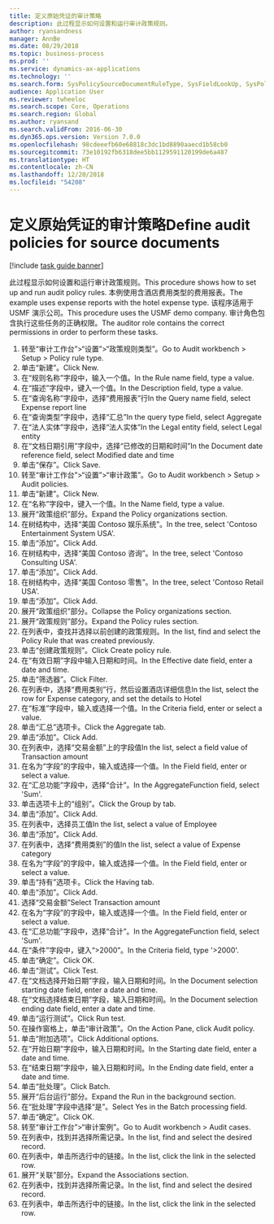 ```yaml
---
title: 定义原始凭证的审计策略
description: 此过程显示如何设置和运行审计政策规则。
author: ryansandness
manager: AnnBe
ms.date: 08/29/2018
ms.topic: business-process
ms.prod: ''
ms.service: dynamics-ax-applications
ms.technology: ''
ms.search.form: SysPolicySourceDocumentRuleType, SysFieldLookUp, SysPolicyListPage, SysPolicy, AuditPolicyRule, SysQueryForm, SysQueryFieldLookUp, AuditPolicyDateSelection, AuditPolicyAdditionalOption, BatchJob, CaseDetail
audience: Application User
ms.reviewer: twheeloc
ms.search.scope: Core, Operations
ms.search.region: Global
ms.author: ryansand
ms.search.validFrom: 2016-06-30
ms.dyn365.ops.version: Version 7.0.0
ms.openlocfilehash: 98cdeeefb60e68818c3dc1bd8890aaecd1b58cb0
ms.sourcegitcommit: 73e10192fb6318dee5bb1129591120199de6a487
ms.translationtype: HT
ms.contentlocale: zh-CN
ms.lasthandoff: 12/20/2018
ms.locfileid: "54208"
---
```

# <a name="define-audit-policies-for-source-documents"></a><span data-ttu-id="f57fe-103">定义原始凭证的审计策略</span><span class="sxs-lookup"><span data-stu-id="f57fe-103">Define audit policies for source documents</span></span>

[!include [task guide banner](../../includes/task-guide-banner.md)]

<span data-ttu-id="f57fe-104">此过程显示如何设置和运行审计政策规则。</span><span class="sxs-lookup"><span data-stu-id="f57fe-104">This procedure shows how to set up and run audit policy rules.</span></span> <span data-ttu-id="f57fe-105">本例使用含酒店费用类型的费用报表。</span><span class="sxs-lookup"><span data-stu-id="f57fe-105">The example uses expense reports with the hotel expense type.</span></span> <span data-ttu-id="f57fe-106">该程序适用于 USMF 演示公司。</span><span class="sxs-lookup"><span data-stu-id="f57fe-106">This procedure uses the USMF demo company.</span></span> <span data-ttu-id="f57fe-107">审计角色包含执行这些任务的正确权限。</span><span class="sxs-lookup"><span data-stu-id="f57fe-107">The auditor role contains the correct permissions in order to perform these tasks.</span></span>

1. <span data-ttu-id="f57fe-108">转至“审计工作台”>“设置”>“政策规则类型”。</span><span class="sxs-lookup"><span data-stu-id="f57fe-108">Go to Audit workbench > Setup > Policy rule type.</span></span>
2. <span data-ttu-id="f57fe-109">单击“新建”。</span><span class="sxs-lookup"><span data-stu-id="f57fe-109">Click New.</span></span>
3. <span data-ttu-id="f57fe-110">在“规则名称”字段中，输入一个值。</span><span class="sxs-lookup"><span data-stu-id="f57fe-110">In the Rule name field, type a value.</span></span>
4. <span data-ttu-id="f57fe-111">在“描述”字段中，键入一个值。</span><span class="sxs-lookup"><span data-stu-id="f57fe-111">In the Description field, type a value.</span></span>
5. <span data-ttu-id="f57fe-112">在“查询名称”字段中，选择“费用报表”行</span><span class="sxs-lookup"><span data-stu-id="f57fe-112">In the Query name field, select Expense report line</span></span>
6. <span data-ttu-id="f57fe-113">在“查询类型”字段中，选择“汇总”</span><span class="sxs-lookup"><span data-stu-id="f57fe-113">In the query type field, select Aggregate</span></span>
7. <span data-ttu-id="f57fe-114">在“法人实体”字段中，选择“法人实体”</span><span class="sxs-lookup"><span data-stu-id="f57fe-114">In the Legal entity field, select Legal entity</span></span>
8. <span data-ttu-id="f57fe-115">在“文档日期引用”字段中，选择“已修改的日期和时间”</span><span class="sxs-lookup"><span data-stu-id="f57fe-115">In the Document date reference field, select Modified date and time</span></span>
9. <span data-ttu-id="f57fe-116">单击“保存”。</span><span class="sxs-lookup"><span data-stu-id="f57fe-116">Click Save.</span></span>
10. <span data-ttu-id="f57fe-117">转至“审计工作台”>“设置”>“审计政策”。</span><span class="sxs-lookup"><span data-stu-id="f57fe-117">Go to Audit workbench > Setup > Audit policies.</span></span>
11. <span data-ttu-id="f57fe-118">单击“新建”。</span><span class="sxs-lookup"><span data-stu-id="f57fe-118">Click New.</span></span>
12. <span data-ttu-id="f57fe-119">在“名称”字段中，键入一个值。</span><span class="sxs-lookup"><span data-stu-id="f57fe-119">In the Name field, type a value.</span></span>
13. <span data-ttu-id="f57fe-120">展开“政策组织”部分。</span><span class="sxs-lookup"><span data-stu-id="f57fe-120">Expand the Policy organizations section.</span></span>
14. <span data-ttu-id="f57fe-121">在树结构中，选择“美国 Contoso 娱乐系统”。</span><span class="sxs-lookup"><span data-stu-id="f57fe-121">In the tree, select 'Contoso Entertainment System USA'.</span></span>
15. <span data-ttu-id="f57fe-122">单击“添加”。</span><span class="sxs-lookup"><span data-stu-id="f57fe-122">Click Add.</span></span>
16. <span data-ttu-id="f57fe-123">在树结构中，选择“美国 Contoso 咨询”。</span><span class="sxs-lookup"><span data-stu-id="f57fe-123">In the tree, select 'Contoso Consulting USA'.</span></span>
17. <span data-ttu-id="f57fe-124">单击“添加”。</span><span class="sxs-lookup"><span data-stu-id="f57fe-124">Click Add.</span></span>
18. <span data-ttu-id="f57fe-125">在树结构中，选择“美国 Contoso 零售”。</span><span class="sxs-lookup"><span data-stu-id="f57fe-125">In the tree, select 'Contoso Retail USA'.</span></span>
19. <span data-ttu-id="f57fe-126">单击“添加”。</span><span class="sxs-lookup"><span data-stu-id="f57fe-126">Click Add.</span></span>
20. <span data-ttu-id="f57fe-127">展开“政策组织”部分。</span><span class="sxs-lookup"><span data-stu-id="f57fe-127">Collapse the Policy organizations section.</span></span>
21. <span data-ttu-id="f57fe-128">展开“政策规则”部分。</span><span class="sxs-lookup"><span data-stu-id="f57fe-128">Expand the Policy rules section.</span></span>
22. <span data-ttu-id="f57fe-129">在列表中，查找并选择以前创建的政策规则。</span><span class="sxs-lookup"><span data-stu-id="f57fe-129">In the list, find and select the Policy Rule that was created previously.</span></span>
23. <span data-ttu-id="f57fe-130">单击“创建政策规则”。</span><span class="sxs-lookup"><span data-stu-id="f57fe-130">Click Create policy rule.</span></span>
24. <span data-ttu-id="f57fe-131">在“有效日期”字段中输入日期和时间。</span><span class="sxs-lookup"><span data-stu-id="f57fe-131">In the Effective date field, enter a date and time.</span></span>
25. <span data-ttu-id="f57fe-132">单击“筛选器”。</span><span class="sxs-lookup"><span data-stu-id="f57fe-132">Click Filter.</span></span>
26. <span data-ttu-id="f57fe-133">在列表中，选择“费用类别”行，然后设置酒店详细信息</span><span class="sxs-lookup"><span data-stu-id="f57fe-133">In the list, select the row for Expense category, and set the details to Hotel</span></span>
27. <span data-ttu-id="f57fe-134">在“标准”字段中，输入或选择一个值。</span><span class="sxs-lookup"><span data-stu-id="f57fe-134">In the Criteria field, enter or select a value.</span></span>
28. <span data-ttu-id="f57fe-135">单击“汇总”选项卡。</span><span class="sxs-lookup"><span data-stu-id="f57fe-135">Click the Aggregate tab.</span></span>
29. <span data-ttu-id="f57fe-136">单击“添加”。</span><span class="sxs-lookup"><span data-stu-id="f57fe-136">Click Add.</span></span>
30. <span data-ttu-id="f57fe-137">在列表中，选择“交易金额”上的字段值</span><span class="sxs-lookup"><span data-stu-id="f57fe-137">In the list, select a field value of Transaction amount</span></span>
31. <span data-ttu-id="f57fe-138">在名为“字段”的字段中，输入或选择一个值。</span><span class="sxs-lookup"><span data-stu-id="f57fe-138">In the Field field, enter or select a value.</span></span>
32. <span data-ttu-id="f57fe-139">在“汇总功能”字段中，选择“合计”。</span><span class="sxs-lookup"><span data-stu-id="f57fe-139">In the AggregateFunction field, select 'Sum'.</span></span>
33. <span data-ttu-id="f57fe-140">单击选项卡上的“组别”。</span><span class="sxs-lookup"><span data-stu-id="f57fe-140">Click the Group by tab.</span></span>
34. <span data-ttu-id="f57fe-141">单击“添加”。</span><span class="sxs-lookup"><span data-stu-id="f57fe-141">Click Add.</span></span>
35. <span data-ttu-id="f57fe-142">在列表中，选择员工值</span><span class="sxs-lookup"><span data-stu-id="f57fe-142">In the list, select a value of Employee</span></span> 
36. <span data-ttu-id="f57fe-143">单击“添加”。</span><span class="sxs-lookup"><span data-stu-id="f57fe-143">Click Add.</span></span>
37. <span data-ttu-id="f57fe-144">在列表中，选择“费用类别”的值</span><span class="sxs-lookup"><span data-stu-id="f57fe-144">In the list, select a value of Expense category</span></span>
38. <span data-ttu-id="f57fe-145">在名为“字段”的字段中，输入或选择一个值。</span><span class="sxs-lookup"><span data-stu-id="f57fe-145">In the Field field, enter or select a value.</span></span>
39. <span data-ttu-id="f57fe-146">单击“持有”选项卡。</span><span class="sxs-lookup"><span data-stu-id="f57fe-146">Click the Having tab.</span></span>
40. <span data-ttu-id="f57fe-147">单击“添加”。</span><span class="sxs-lookup"><span data-stu-id="f57fe-147">Click Add.</span></span>
41. <span data-ttu-id="f57fe-148">选择“交易金额”</span><span class="sxs-lookup"><span data-stu-id="f57fe-148">Select Transaction amount</span></span>
42. <span data-ttu-id="f57fe-149">在名为“字段”的字段中，输入或选择一个值。</span><span class="sxs-lookup"><span data-stu-id="f57fe-149">In the Field field, enter or select a value.</span></span>
43. <span data-ttu-id="f57fe-150">在“汇总功能”字段中，选择“合计”。</span><span class="sxs-lookup"><span data-stu-id="f57fe-150">In the AggregateFunction field, select 'Sum'.</span></span>
44. <span data-ttu-id="f57fe-151">在“条件”字段中，键入“>2000”。</span><span class="sxs-lookup"><span data-stu-id="f57fe-151">In the Criteria field, type '>2000'.</span></span>
45. <span data-ttu-id="f57fe-152">单击“确定”。</span><span class="sxs-lookup"><span data-stu-id="f57fe-152">Click OK.</span></span>
46. <span data-ttu-id="f57fe-153">单击“测试”。</span><span class="sxs-lookup"><span data-stu-id="f57fe-153">Click Test.</span></span>
47. <span data-ttu-id="f57fe-154">在“文档选择开始日期”字段，输入日期和时间。</span><span class="sxs-lookup"><span data-stu-id="f57fe-154">In the Document selection starting date field, enter a date and time.</span></span>
48. <span data-ttu-id="f57fe-155">在“文档选择结束日期”字段，输入日期和时间。</span><span class="sxs-lookup"><span data-stu-id="f57fe-155">In the Document selection ending date field, enter a date and time.</span></span>
49. <span data-ttu-id="f57fe-156">单击“运行测试”。</span><span class="sxs-lookup"><span data-stu-id="f57fe-156">Click Run test.</span></span>
50. <span data-ttu-id="f57fe-157">在操作窗格上，单击“审计政策”。</span><span class="sxs-lookup"><span data-stu-id="f57fe-157">On the Action Pane, click Audit policy.</span></span>
51. <span data-ttu-id="f57fe-158">单击“附加选项”。</span><span class="sxs-lookup"><span data-stu-id="f57fe-158">Click Additional options.</span></span>
52. <span data-ttu-id="f57fe-159">在“开始日期”字段中，输入日期和时间。</span><span class="sxs-lookup"><span data-stu-id="f57fe-159">In the Starting date field, enter a date and time.</span></span>
53. <span data-ttu-id="f57fe-160">在“结束日期”字段中，输入日期和时间。</span><span class="sxs-lookup"><span data-stu-id="f57fe-160">In the Ending date field, enter a date and time.</span></span>
54. <span data-ttu-id="f57fe-161">单击“批处理”。</span><span class="sxs-lookup"><span data-stu-id="f57fe-161">Click Batch.</span></span>
55. <span data-ttu-id="f57fe-162">展开“后台运行”部分。</span><span class="sxs-lookup"><span data-stu-id="f57fe-162">Expand the Run in the background section.</span></span>
56. <span data-ttu-id="f57fe-163">在“批处理”字段中选择“是”。</span><span class="sxs-lookup"><span data-stu-id="f57fe-163">Select Yes in the Batch processing field.</span></span>
57. <span data-ttu-id="f57fe-164">单击“确定”。</span><span class="sxs-lookup"><span data-stu-id="f57fe-164">Click OK.</span></span>
58. <span data-ttu-id="f57fe-165">转至“审计工作台”>“审计案例”。</span><span class="sxs-lookup"><span data-stu-id="f57fe-165">Go to Audit workbench > Audit cases.</span></span>
59. <span data-ttu-id="f57fe-166">在列表中，找到并选择所需记录。</span><span class="sxs-lookup"><span data-stu-id="f57fe-166">In the list, find and select the desired record.</span></span>
60. <span data-ttu-id="f57fe-167">在列表中，单击所选行中的链接。</span><span class="sxs-lookup"><span data-stu-id="f57fe-167">In the list, click the link in the selected row.</span></span>
61. <span data-ttu-id="f57fe-168">展开“关联”部分。</span><span class="sxs-lookup"><span data-stu-id="f57fe-168">Expand the Associations section.</span></span>
62. <span data-ttu-id="f57fe-169">在列表中，找到并选择所需记录。</span><span class="sxs-lookup"><span data-stu-id="f57fe-169">In the list, find and select the desired record.</span></span>
63. <span data-ttu-id="f57fe-170">在列表中，单击所选行中的链接。</span><span class="sxs-lookup"><span data-stu-id="f57fe-170">In the list, click the link in the selected row.</span></span>

